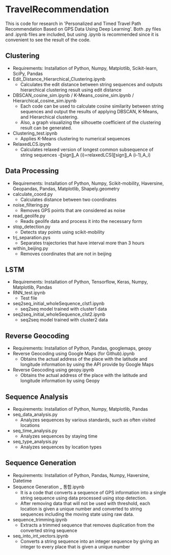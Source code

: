 # TravelRecommendation

This is code for research in 'Personalized and Timed Travel Path Recommendation Based on GPS Data Using Deep Learning'.
Both .py files and .ipynb files are included, but using .ipynb is recommended since it is convenient to see the result of the code.

## Clustering
- Requirements: Installation of Python, Numpy, Matplotlib, Scikit-learn, SciPy, Pandas
- Edit_Distance_Hierarchical_Clustering.ipynb
	- Calculates the edit distance between string sequences and outputs hierarchical clustering result using edit distance
- DBSCAN_cosine_sim.ipynb / K-Means_cosine_sim.ipynb / Hierarchical_cosine_sim.ipynb
	- Each code can be used to calculate cosine similarity between string sequences and output the results of applying DBSCAN, K-Means, and Hierarchical clustering.
	- Also, a graph visualizing the silhouette coefficient of the clustering result can be generated. 
- Clustering_test.ipynb
	- Applies K-Means clustering to numerical sequences
- RelaxedLCS.ipynb
	- Calculates relaxed version of longest common subsequence of string sequences
	-〖sign〗_A (i)=relaxedLCS(〖sign〗_A (i-1),A_i)

## Data Processing
- Requirements: Installation of Python, Numpy, Scikit-mobility, Haversine, Geopandas, Pandas, Matplotlib, Shapely.geometry
- calculate_coord.py
	- Calculates distance between two coordinates
- noise_filtering.py
	- Removes GPS points that are considered as noise
- read_geolife.py
	- Reads geolife data and process it into the necessary form
- stop_detection.py
	- Detects stay points using scikit-mobility
- trj_separation.pys
	- Separates trajectories that have interval more than 3 hours
- within_beijing.py
	- Removes coordinates that are not in beijing

## LSTM
- Requirements: Installation of Python, Tensorflow, Keras, Numpy, Matplotlib, Pandas
- RNN_test.ipynb
	- Test file
- seq2seq_initial_wholeSequence_clst1.ipynb
	- seq2seq model trained with cluster1 data
- seq2seq_initial_wholeSequence_clst2.ipynb
	- seq2seq model trained with cluster2 data

## Reverse Geocoding
- Requirements: Installation of Python, Pandas, googlemaps, geopy
- Reverse Geocoding using Google Maps (for Github).ipynb
	- Obtains the actual address of the place with the latitude and longitude information by using the API provide by Google Maps
- Reverse Geocoding using geopy.ipynb
	- Obtains the actual address of the place with the latitude and longitude information by using Geopy

## Sequence Analysis
- Requirements: Installation of Python, Numpy, Matplotlib, Pandas
- seq_data_analysis.py
	- Analyzes sequences by various standards, such as often visited locations
- seq_time_analysis.py
	- Analyzes sequences by staying time
- seq_type_analysis.py
	- Analyzes sequences by location types

## Sequence Generation
- Requirements: Installation of Python, Pandas, Numpy, Haversine, Datetime
- Sequence Generation _ 통합.ipynb
	- It is a code that converts a sequence of GPS information into a single string sequence using data processed using stop detection.
	- After removing data that will not be used with threshold, each location is given a unique number and converted to string sequences including the moving state using raw data.
- sequence_trimming.ipynb
	- Extracts a trimmed sequence that removes duplication from the converted string sequence
- seq_into_int_vectors.ipynb
	- Converts a string sequence into an integer sequence by giving an integer to every place that is given a unique number 
